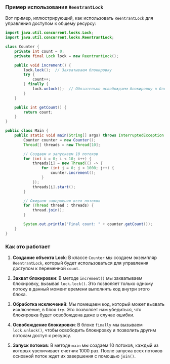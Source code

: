 ### Пример использования `ReentrantLock`

Вот пример, иллюстрирующий, как использовать `ReentrantLock` для управления доступом к общему ресурсу:

```java
import java.util.concurrent.locks.Lock;
import java.util.concurrent.locks.ReentrantLock;

class Counter {
    private int count = 0;
    private final Lock lock = new ReentrantLock();

    public void increment() {
        lock.lock();  // Захватываем блокировку
        try {
            count++;
        } finally {
            lock.unlock();  // Обязательно освобождаем блокировку в блоке finally
        }
    }

    public int getCount() {
        return count;
    }
}

public class Main {
    public static void main(String[] args) throws InterruptedException {
        Counter counter = new Counter();
        Thread[] threads = new Thread[10];

        // Создаем и запускаем 10 потоков
        for (int i = 0; i < 10; i++) {
            threads[i] = new Thread(() -> {
                for (int j = 0; j < 1000; j++) {
                    counter.increment();
                }
            });
            threads[i].start();
        }

        // Ожидаем завершения всех потоков
        for (Thread thread : threads) {
            thread.join();
        }

        System.out.println("Final count: " + counter.getCount());
    }
}
```

### Как это работает

1. **Создание объекта Lock**: В классе `Counter` мы создаем экземпляр `ReentrantLock`, который будет использоваться для управления доступом к переменной `count`.

2. **Захват блокировки**: В методе `increment()` мы захватываем блокировку, вызывая `lock.lock()`. Это позволяет только одному потоку в данный момент времени выполнять код внутри этого блока.

3. **Обработка исключений**: Мы помещаем код, который может вызвать исключение, в блок `try`. Это позволяет нам убедиться, что блокировка будет освобождена даже в случае ошибки.

4. **Освобождение блокировки**: В блоке `finally` мы вызываем `lock.unlock()`, чтобы освободить блокировку и позволить другим потокам доступ к ресурсу.

5. **Запуск потоков**: В методе `main` мы создаем 10 потоков, каждый из которых увеличивает счетчик 1000 раз. После запуска всех потоков основной поток ждет их завершения с помощью `join()`.


